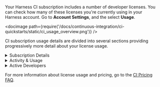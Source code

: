 Your Harness CI subscription includes a number of developer licenses. You can check how many of these licenses you're currently using in your Harness account. Go to **Account Settings**, and the select **Usage**.

<!-- ![](/docs/continuous-integration/ci-quickstarts/static/ci_usage_overview.png) -->

<docimage path={require('/docs/continuous-integration/ci-quickstarts/static/ci_usage_overview.png')} />

CI subscription usage details are divided into several sections providing progressively more detail about your license <!-- and build credit --> usage.

<details>
<summary>Subscription Details</summary>

This section includes the following details:

* Account name
* Plan type
* Number of developer licenses
* Subscription expiration date

<!-- ![](/docs/continuous-integration/ci-quickstarts/static/ci_usage_subscr_details.png) -->

<docimage path={require('/docs/continuous-integration/ci-quickstarts/static/ci_usage_subscr_details.png')} />

</details>

<details>
<summary>Activity & Usage</summary>

This section shows the number of current active developers against the total number of licenses.

An active developer is an active codebase committer observed in the builds managed by Harness CI over the last 30 days.

<!-- ![](/docs/continuous-integration/ci-quickstarts/static/ci_usage_plansummary_onetile.png) -->

<docimage path={require('/docs/continuous-integration/ci-quickstarts/static/ci_usage_plansummary_onetile.png')} />

<!-- It also shows your total monthly credit balance at the start of the month, but it doesn't show credit consumption or credits remaining. -->

<!-- ![](/docs/continuous-integration/ci-quickstarts/static/ci_usage_plansummary.png) -->

<!-- <docimage path={require('/docs/continuous-integration/ci-quickstarts/static/ci_usage_plansummary.png')} /> -->

</details>

<details>
<summary>Active Developers</summary>

In this section, you can drill down into license usage data for active developers. An active developer is an active codebase committer observed in the builds managed by Harness CI each month.

The **Breakdown** tab shows a breakdown of license usage.

<!-- ![](/docs/continuous-integration/ci-quickstarts/static/ci_usage_devs_breakdown.png) -->

<docimage path={require('/docs/continuous-integration/ci-quickstarts/static/ci_usage_devs_breakdown.png')} />

The **Trend** tab shows license usage trends over time, including:

* Peak license usage in the current month.
* Total license limit for your subscription.
* Over use.

<!-- ![](/docs/continuous-integration/ci-quickstarts/static/ci_usage_dev_trend.png) -->

<docimage path={require('/docs/continuous-integration/ci-quickstarts/static/ci_usage_dev_trend.png')} />

:::info Over use

Over use indicates when the number of active developers exceeded the number of licenses for your plan.<!-- While occasional, minor over use may be permitted, this privilege is not unlimited. --> Chronic over use indicates that you need to raise the number of developer licenses on your account.

:::

</details>

<!-- <details>
<summary>Build Credits</summary>

In this section, you can drill down into build credit usage data, including:

* Start and expiration dates for credits
* Credit entitlement

If you have a paid plan, you can see information about both free and paid credits.

This section doesn't show credit consumption or credits remaining. -->

<!-- ![](/docs/continuous-integration/ci-quickstarts/static/ci_usage_build_credits.png) -->

<!-- <docimage path={require('/docs/continuous-integration/ci-quickstarts/static/ci_usage_build_credits.png')} />

</details> -->

For more information about license usage and pricing, go to the [CI Pricing FAQ](https://www.harness.io/pricing?module=ci#:~:text=an%20Add%2Don-,Pricing%20FAQ,-How%20is%20Harness).
